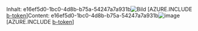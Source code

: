 <span data-ttu-id="b7c26-101">Inhalt: e16ef5d0-1bc0-4d8b-b75a-54247a7a931b![Bild](11a5bbf6-3268-44d5-b4d1-316db5c0084c.png)
[AZURE.INCLUDE [b-token](b2258c28-bc50-44ad-88a6-20b136ab5510.md)]</span><span class="sxs-lookup"><span data-stu-id="b7c26-101">Content: e16ef5d0-1bc0-4d8b-b75a-54247a7a931b![image](11a5bbf6-3268-44d5-b4d1-316db5c0084c.png)
[AZURE.INCLUDE [b-token](b2258c28-bc50-44ad-88a6-20b136ab5510.md)]</span></span>
